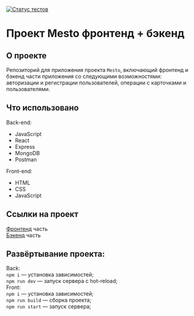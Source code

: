 [![Статус тестов](../../actions/workflows/tests.yml/badge.svg)](../../actions/workflows/tests.yml)

# Проект Mesto фронтенд + бэкенд  

## О проекте  

Репозиторий для приложения проекта `Mesto`, включающий фронтенд и бэкенд части приложения со следующими возможностями: авторизации и регистрации пользователей, операции с карточками и пользователями.

## Что использовано
Back-end:
- JavaScript
- React  
- Express
- MongoDB
- Postman

Front-end:
- HTML
- CSS
- JavaScript

## Ссылки на проект
<a href="https://github.com/DariaBold/react-mesto-auth">Фронтенд</a> часть  
<a href="https://github.com/DariaBold/express-mesto-gha">Бэкенд</a> часть  
## Развёртывание проекта:
Back:  
`npm i` — установка зависимостей;  
`npm run dev` — запуск сервера с hot-reload;  
Front:  
`npm i` — установка зависимостей;  
`npm run build` — сборка проекта;  
`npm run start` — запуск серверa;  

